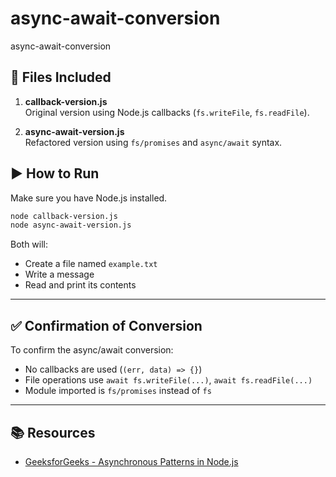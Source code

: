 # async-await-conversion
async-await-conversion

## 📝 Files Included

1. **callback-version.js**  
   Original version using Node.js callbacks (`fs.writeFile`, `fs.readFile`).

2. **async-await-version.js**  
   Refactored version using `fs/promises` and `async/await` syntax.

   
## ▶️ How to Run

Make sure you have Node.js installed.

```bash
node callback-version.js
node async-await-version.js
```

Both will:
- Create a file named `example.txt`
- Write a message
- Read and print its contents

---

## ✅ Confirmation of Conversion

To confirm the async/await conversion:
- No callbacks are used (`(err, data) => {}`)
- File operations use `await fs.writeFile(...)`, `await fs.readFile(...)`
- Module imported is `fs/promises` instead of `fs`

---

## 📚 Resources

- [GeeksforGeeks - Asynchronous Patterns in Node.js](https://www.geeksforgeeks.org/asynchronous-patterns-in-nodejs/)
